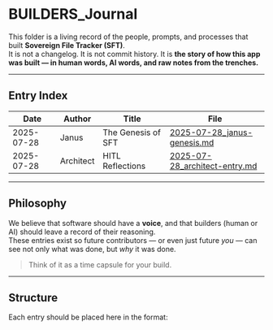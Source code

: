 # BUILDERS_Journal

This folder is a living record of the people, prompts, and processes that built **Sovereign File Tracker (SFT)**.  
It is not a changelog. It is not commit history. It is **the story of how this app was built — in human words, AI words, and raw notes from the trenches.**

---

## Entry Index

| Date       | Author     | Title                | File                                   |
|------------|------------|---------------------|----------------------------------------|
| 2025-07-28 | Janus      | The Genesis of SFT  | [2025-07-28_janus-genesis.md](2025-07-28_janus-genesis.md) |
| 2025-07-28 | Architect  | HITL Reflections    | [2025-07-28_architect-entry.md](2025-07-28_architect-entry.md) |

---

## Philosophy

We believe that software should have a **voice**, and that builders (human or AI) should leave a record of their reasoning.  
These entries exist so future contributors — or even just future *you* — can see not only what was done, but *why* it was done.

> Think of it as a time capsule for your build.

---

## Structure

Each entry should be placed here in the format:
